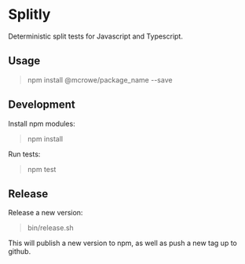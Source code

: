 # Splitly

Deterministic split tests for Javascript and Typescript.

## Usage

> npm install @mcrowe/package_name --save

## Development

Install npm modules:

> npm install

Run tests:

> npm test

## Release

Release a new version:

> bin/release.sh

This will publish a new version to npm, as well as push a new tag up to github.
